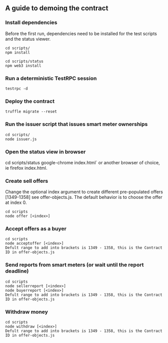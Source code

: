 ## A guide to demoing the contract

### Install dependencies

Before the first run, dependencies need to be installed for the test scripts and the status viewer.

```shell
cd scripts/
npm install
```

```shell
cd scripts/status
npm web3 install
```

### Run a deterministic TestRPC session

```shell
testrpc -d
```

### Deploy the contract

```shell
truffle migrate --reset
```

### Run the issuer script that issues smart meter ownerships

```shell
cd scripts/
node issuer.js
```

### Open the status view in browser

cd scripts/status
google-chrome index.html` or another browser of choice, ie firefox index.html.

### Create sell offers

Change the optional index argument to create different pre-populated offers [1349-1358] see offer-objects.js. The default behavior is to choose the offer at index 0.
```shell
cd scripts
node offer [<index>] 

```

### Accept offers as a buyer

```shell
cd scripts
node acceptoffer [<index>]
Defult range to add into brackets is 1349 - 1358, this is the Contract ID in offer-objects.js
```

### Send reports from smart meters (or wait until the report deadline)

```shell
cd scripts
node sellerreport [<index>]
node buyerreport [<index>]
Defult range to add into brackets is 1349 - 1358, this is the Contract ID in offer-objects.js
```

### Withdraw money

```shell
cd scripts
node withdraw [<index>]
Defult range to add into brackets is 1349 - 1358, this is the Contract ID in offer-objects.js
```
